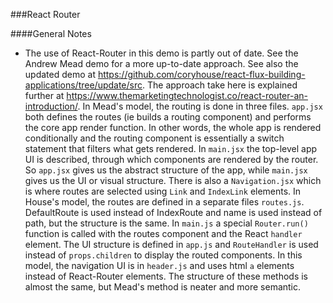 ###React Router 

####General Notes  
- The use of React-Router in this demo is partly out of date. See the Andrew Mead demo for a more up-to-date approach. See also the updated demo at https://github.com/coryhouse/react-flux-building-applications/tree/update/src. The approach take here is explained further at https://www.themarketingtechnologist.co/react-router-an-introduction/. 
In Mead's model, the routing is done in three files. `app.jsx` both defines the routes (ie builds a routing component) and performs the core app render function. In other words, the whole app is rendered conditionally and the routing component is essentially a switch statement that filters what gets rendered. In `main.jsx` the top-level app UI is described, through which components are rendered by the router. So `app.jsx` gives us the abstract structure of the app, while `main.jsx` gives us the UI or visual structure. There is also a `Navigation.jsx` which is where routes are selected using `Link` and `IndexLink` elements. 
In House's model, the routes are defined in a separate files `routes.js`. DefaultRoute is used instead of IndexRoute and name is used instead of path, but the structure is the same. In `main.js` a special `Router.run()` function is called with the routes component and the React `handler` element. The UI structure is defined in `app.js` and `RouteHandler` is used instead of `props.children` to display the routed components. In this model, the navigation UI is in `header.js` and uses html `a` elements instead of React-Router elements. 
The structure of these methods is almost the same, but Mead's method is neater and more semantic.  
